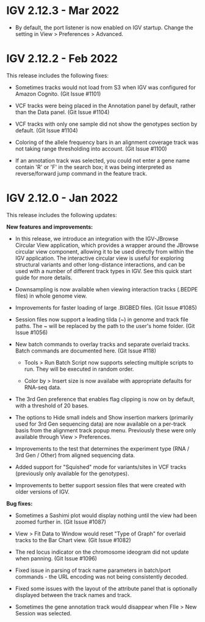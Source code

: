 
# IGV 2.12.3 - Mar 2022

* By default, the port listener is now enabled on IGV startup. Change the setting in View > Preferences > Advanced.

# IGV 2.12.2 - Feb 2022

This release includes the following fixes:

* Sometimes tracks would not load from S3 when IGV was configured for Amazon Cognito. (Git Issue #1101)

* VCF tracks were being placed in the Annotation panel by default, rather than the Data panel. (Git Issue #1104)

* VCF tracks with only one sample did not show the genotypes section by default. (Git Issue #1104)

* Coloring of the allele frequency bars in an alignment coverage track was not taking range thresholding into account. (Git Issue #1100)

* If an annotation track was selected, you could not enter a gene name contain 'R' or 'F' in the search box; it was being interpreted as reverse/forward jump command in the feature track. 

# IGV 2.12.0 - Jan 2022

This release includes the following updates:

**New features and improvements:**

* In this release, we introduce an integration with the IGV-JBrowse Circular View application, which provides a wrapper around the JBrowse circular view component, allowing it to be used directly from within the IGV application. The interactive circular view is useful for exploring structural variants and other long-distance interactions, and can be used with a number of different track types in IGV. See this quick start guide for more details.

* Downsampling is now available when viewing interaction tracks (.BEDPE files) in whole genome view.

* Improvements for faster loading of large .BIGBED files. (Git Issue #1085)

* Session files now support a leading tilda (~) in genome and track file paths. The ~ will be replaced by the path to the user's home folder.  (Git Issue #1056)

* New batch commands to overlay tracks and separate overlaid tracks. Batch commands are documented here. (Git Issue #118)
  
  * Tools > Run Batch Script now supports selecting multiple scripts to run. They will be executed in random order.
 
  * Color by > Insert size is now availabe with appropriate defaults for RNA-seq data.
  
* The 3rd Gen preference that enables flag clipping is now on by default, with a threshold of 20 bases.

* The options to Hide small indels and Show insertion markers (primarily used for 3rd Gen sequencing data) are now available on a per-track basis from the alignment track popup menu. Previously these were only available through View > Preferences.

* Improvements to the test that determines the experiment type (RNA / 3rd Gen / Other) from aligned sequencing data.

* Added support for "Squished" mode for variants/sites in VCF tracks (previously only available for the genotypes). 

* Improvements to better support session files that were created with older versions of IGV.

**Bug fixes:**

* Sometimes a Sashimi plot would display nothing until the view had been zoomed further in. (Git Issue #1087)

* View > Fit Data to Window would reset "Type of Graph" for overlaid tracks to the Bar Chart view. (Git Issue #1082)

* The red locus indicator on the chromosome ideogram did not update when panning. (Git Issue #1096)

* Fixed issue in parsing of track name parameters in batch/port commands - the URL encoding was not being consistently decoded.

* Fixed some issues with the layout of the attribute panel that is optionally displayed between the track names and track.

* Sometimes the gene annotation track would disappear when FIle > New Session was selected.
